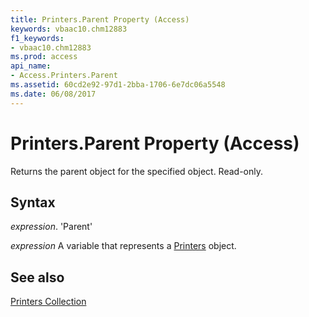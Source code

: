 ```yaml
---
title: Printers.Parent Property (Access)
keywords: vbaac10.chm12883
f1_keywords:
- vbaac10.chm12883
ms.prod: access
api_name:
- Access.Printers.Parent
ms.assetid: 60cd2e92-97d1-2bba-1706-6e7dc06a5548
ms.date: 06/08/2017
---
```



# Printers.Parent Property (Access)

Returns the parent object for the specified object. Read-only.


## Syntax

 _expression_. 'Parent'

 _expression_ A variable that represents a [Printers](./Access.Printers.md) object.


## See also


[Printers Collection](Access.Printers.md)

